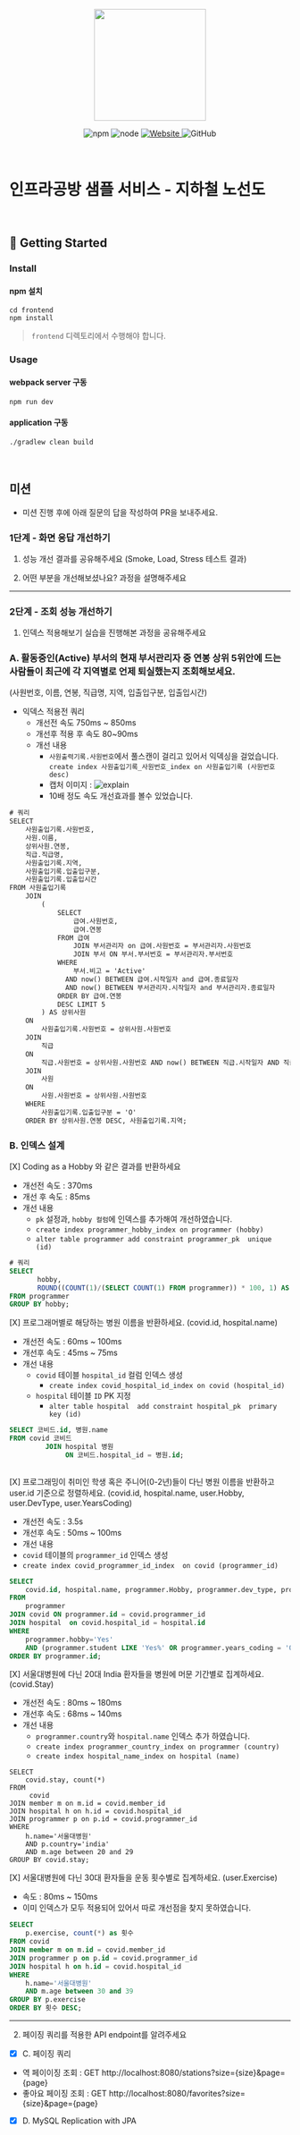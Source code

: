 <p align="center">
    <img width="200px;" src="https://raw.githubusercontent.com/woowacourse/atdd-subway-admin-frontend/master/images/main_logo.png"/>
</p>
<p align="center">
  <img alt="npm" src="https://img.shields.io/badge/npm-%3E%3D%205.5.0-blue">
  <img alt="node" src="https://img.shields.io/badge/node-%3E%3D%209.3.0-blue">
  <a href="https://edu.nextstep.camp/c/R89PYi5H" alt="nextstep atdd">
    <img alt="Website" src="https://img.shields.io/website?url=https%3A%2F%2Fedu.nextstep.camp%2Fc%2FR89PYi5H">
  </a>
  <img alt="GitHub" src="https://img.shields.io/github/license/next-step/atdd-subway-service">
</p>

<br>

# 인프라공방 샘플 서비스 - 지하철 노선도

<br>

## 🚀 Getting Started

### Install
#### npm 설치
```
cd frontend
npm install
```
> `frontend` 디렉토리에서 수행해야 합니다.

### Usage
#### webpack server 구동
```
npm run dev
```
#### application 구동
```
./gradlew clean build
```
<br>

## 미션

* 미션 진행 후에 아래 질문의 답을 작성하여 PR을 보내주세요.

### 1단계 - 화면 응답 개선하기
1. 성능 개선 결과를 공유해주세요 (Smoke, Load, Stress 테스트 결과)

2. 어떤 부분을 개선해보셨나요? 과정을 설명해주세요

---

### 2단계 - 조회 성능 개선하기
1. 인덱스 적용해보기 실습을 진행해본 과정을 공유해주세요

### A. 활동중인(Active) 부서의 현재 부서관리자 중 연봉 상위 5위안에 드는 사람들이 최근에 각 지역별로 언제 퇴실했는지 조회해보세요.
(사원번호, 이름, 연봉, 직급명, 지역, 입출입구분, 입출입시간)

- 익덱스 적용전 쿼리
    - 개선전 속도 750ms ~ 850ms
    - 개선후 적용 후 속도 80~90ms
    - 개선 내용
        - `사원출력기록.사원번호`에서 풀스캔이 걸리고 있어서 익덱싱을 걸었습니다.   
          `create index 사원출입기록_사원번호_index on 사원출입기록 (사원번호 desc)`
        - 캡처 이미지 : ![explain](/temp/db_img_01.png)
        - 10배 정도 속도 개선효과를 볼수 있었습니다.

```txt
# 쿼리
SELECT
    사원출입기록.사원번호,
    사원.이름,
    상위사원.연봉,
    직급.직급명,
    사원출입기록.지역,
    사원출입기록.입출입구분,
    사원출입기록.입출입시간
FROM 사원출입기록
    JOIN
        (
            SELECT
                급여.사원번호,
                급여.연봉
            FROM 급여
                JOIN 부서관리자 on 급여.사원번호 = 부서관리자.사원번호
                JOIN 부서 ON 부서.부서번호 = 부서관리자.부서번호
            WHERE
                부서.비고 = 'Active'
              AND now() BETWEEN 급여.시작일자 and 급여.종료일자
              AND now() BETWEEN 부서관리자.시작일자 and 부서관리자.종료일자
            ORDER BY 급여.연봉
            DESC LIMIT 5
        ) AS 상위사원
    ON
        사원출입기록.사원번호 = 상위사원.사원번호
    JOIN
        직급
    ON
        직급.사원번호 = 상위사원.사원번호 AND now() BETWEEN 직급.시작일자 AND 직급.종료일자
    JOIN
        사원
    ON
        사원.사원번호 = 상위사원.사원번호
    WHERE
        사원출입기록.입출입구분 = 'O'
    ORDER BY 상위사원.연봉 DESC, 사원출입기록.지역;

```

### B. 인덱스 설계

[X] Coding as a Hobby 와 같은 결과를 반환하세요
- 개선전 속도 : 370ms
- 개선 후 속도 : 85ms
- 개선 내용
    - `pk` 설정과, `hobby 컬럼`에 인덱스를 추가해여 개선하였습니다.
    - `create index programmer_hobby_index on programmer (hobby)`
    - `alter table programmer add constraint programmer_pk  unique (id)`
```sql
# 쿼리 
SELECT
       hobby,
       ROUND((COUNT(1)/(SELECT COUNT(1) FROM programmer)) * 100, 1) AS 퍼센트
FROM programmer
GROUP BY hobby;
```

[X] 프로그래머별로 해당하는 병원 이름을 반환하세요. (covid.id, hospital.name)
- 개선전 속도 : 60ms ~ 100ms
- 개선후 속도 : 45ms ~ 75ms
- 개선 내용
    - `covid` 테이블 `hospital_id` 컬럼 인덱스 생성
        - `create index covid_hospital_id_index on covid (hospital_id)`
    - `hospital` 테이블 `ID` PK 지정
        - `alter table hospital  add constraint hospital_pk  primary key (id)`

```sql
SELECT 코비드.id, 병원.name
FROM covid 코비드
         JOIN hospital 병원
              ON 코비드.hospital_id = 병원.id;
              
```

[X] 프로그래밍이 취미인 학생 혹은 주니어(0-2년)들이 다닌 병원 이름을 반환하고 user.id 기준으로 정렬하세요. (covid.id, hospital.name, user.Hobby, user.DevType, user.YearsCoding)
- 개선전 속도 : 3.5s
- 개선후 속도 : 50ms ~ 100ms
- 개선 내용
- `covid` 테이블의 `programmer_id` 인덱스 생성
- `create index covid_programmer_id_index  on covid (programmer_id)`
```sql
SELECT
    covid.id, hospital.name, programmer.Hobby, programmer.dev_type, programmer.years_coding
FROM
    programmer
JOIN covid ON programmer.id = covid.programmer_id
JOIN hospital  on covid.hospital_id = hospital.id
WHERE
    programmer.hobby='Yes'
    AND (programmer.student LIKE 'Yes%' OR programmer.years_coding = '0-2 years')
ORDER BY programmer.id;
```

[X] 서울대병원에 다닌 20대 India 환자들을 병원에 머문 기간별로 집계하세요. (covid.Stay)
- 개선전 속도 : 80ms ~ 180ms
- 개선후 속도 : 68ms ~ 140ms
- 개선 내용
    - `programmer.country`와 `hospital.name` 인덱스 추가 하였습니다.
    - `create index programmer_country_index on programmer (country)`
    - `create index hospital_name_index on hospital (name)`
```
SELECT
    covid.stay, count(*)
FROM
     covid
JOIN member m on m.id = covid.member_id
JOIN hospital h on h.id = covid.hospital_id
JOIN programmer p on p.id = covid.programmer_id
WHERE
    h.name='서울대병원'
    AND p.country='india'
    AND m.age between 20 and 29
GROUP BY covid.stay;
```

[X] 서울대병원에 다닌 30대 환자들을 운동 횟수별로 집계하세요. (user.Exercise)

- 속도 : 80ms ~ 150ms
- 이미 인덱스가 모두 적용되어 있어서 따로 개선점을 찾지 못하였습니다.

```sql
SELECT
    p.exercise, count(*) as 횟수
FROM covid
JOIN member m on m.id = covid.member_id
JOIN programmer p on p.id = covid.programmer_id
JOIN hospital h on h.id = covid.hospital_id
WHERE
    h.name='서울대병원'
    AND m.age between 30 and 39
GROUP BY p.exercise
ORDER BY 횟수 DESC;

```

----
2. 페이징 쿼리를 적용한 API endpoint를 알려주세요

- [X] C. 페이징 쿼리
- 역 페이이징 조회 : GET http://localhost:8080/stations?size={size}&page={page}
- 좋아요 페이징 조회 : GET http://localhost:8080/favorites?size={size}&page={page}
- [X] D. MySQL Replication with JPA


